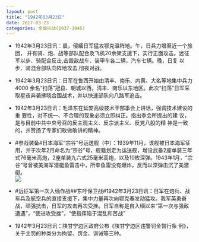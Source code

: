 ```yaml
---
layout: post
title: "1942年03月23日"
date: 2017-03-23
categories: 全面抗战(1937-1945)
---
```


<meta name="referrer" content="no-referrer" />

- 1942年3月23日讯：晨，侵緬日军猛攻鄂克温阵地。午，日兵力增至近一个旅团， 并有骑、炮、战等部队配合及飞机20余架支援下，实行正面攻击。远征 军以步、骑配合反击,击毁敌战车、装甲车各二辆，汽车七辆。晚，日复 以步、骑混合部队向阵地攻击,彻夜对战。 

- 1942年3月23日讯：日军在鲁西开始由清丰、南乐、内黄、大名等地集中兵力4000 余名“扫荡”冠县、朝城以西，清丰、南乐以东地区。此次“扫荡”日军采 取星夜奔袭拂晓合围战术，并以快速部队向八路军追击。 

- 1942年3月23日讯：毛泽东在延安高级技术干部季会上讲话，强调技术建设的重 要性，对不统一、不合理的现象必须立即纠正。指出季会所提出的建 议，是与目前中共中央号召的反主观主义、反宗派主义、反党八股的精 神是一致的，并赞扬了专家们敢做敢讲的精神。 

- #参战装备#日本海军“宗谷”号运送舰（中）：1939年11月，该舰被日本海军征用，并于次年2月命名为“宗谷”号，舰籍划定为运送舰，增设武备2座单装三年式76毫米高炮，2座单装九六式25毫米高炮，以及10枚深弹。1943年1月，“宗谷”号曾被美海军潜艇鱼雷击中，所幸鱼雷没有爆炸，反而以深弹击沉了美潜艇。 <br/><img src="https://wx4.sinaimg.cn/large/aca367d8ly1fdwjlbasovj20m80qh7b7.jpg" />

- #远征军第一次入缅作战##东吁保卫战#1942年3月23日讯：日军在炮兵、战车兵及航空兵的直接支援下，集中力量再次向鄂克春发动猛攻。我军英勇奋战，顽强抗击，日军的攻击再次受挫。日军自称是自入缅以来“第一次与强敌遭遇”，“使进攻受挫”，“使指挥陷于混乱和苦战” 

- 1942年3月23日讯：陕甘宁边区政府公布《陕甘宁边区违警罚金暂行条 例》，关于主罚的种类分为拘留、罚金、训诫等三种。 

